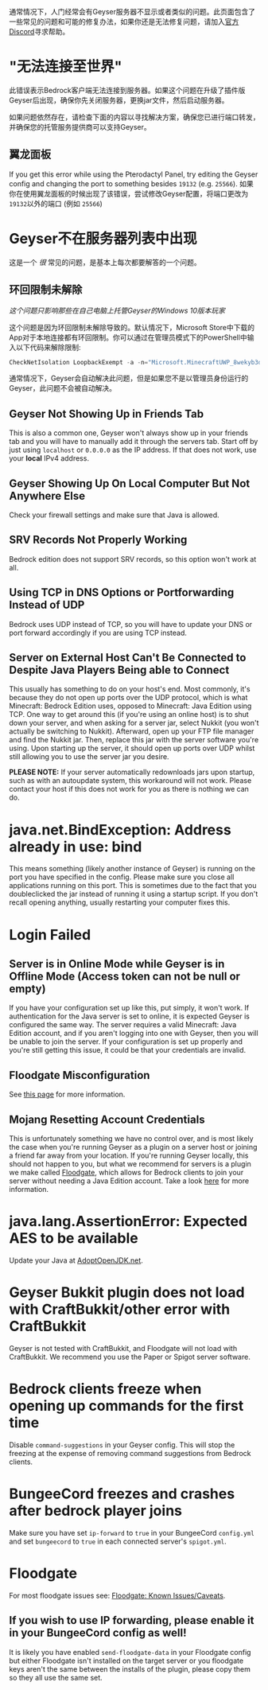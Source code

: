 通常情况下，人门经常会有Geyser服务器不显示或者类似的问题。此页面包含了一些常见的问题和可能的修复办法，如果你还是无法修复问题，请加入[官方Discord](https://discord.geysermc.org)寻求帮助。

# "无法连接至世界"
此错误表示Bedrock客户端无法连接到服务器。如果这个问题在升级了插件版Geyser后出现，确保你先关闭服务器，更换jar文件，然后启动服务器。

如果问题依然存在，请检查下面的内容以寻找解决方案，确保您已进行端口转发，并确保您的托管服务提供商可以支持Geyser。

## 翼龙面板
If you get this error while using the Pterodactyl Panel, try editing the Geyser config and changing the port to something besides `19132` (e.g. `25566`).
如果你在使用翼龙面板的时候出现了该错误，尝试修改Geyser配置，将端口更改为`19132`以外的端口 (例如 `25566`)

# Geyser不在服务器列表中出现
这是一个 _很_ 常见的问题，是基本上每次都要解答的一个问题。

## 环回限制未解除

_这个问题只影响那些在自己电脑上托管Geyser的Windows 10版本玩家_

这个问题是因为环回限制未解除导致的。默认情况下，Microsoft Store中下载的App对于本地连接都有环回限制。你可以通过在管理员模式下的PowerShell中输入以下代码来解除限制:
```powershell
CheckNetIsolation LoopbackExempt -a -n="Microsoft.MinecraftUWP_8wekyb3d8bbwe"
```

通常情况下，Geyser会自动解决此问题，但是如果您不是以管理员身份运行的Geyser，此问题不会被自动解决。

## Geyser Not Showing Up in Friends Tab
This is also a common one, Geyser won't always show up in your friends tab and you will have to manually add it through the servers tab. Start off by just using `localhost` or `0.0.0.0` as the IP address. If that does not work, use your **local** IPv4 address.

## Geyser Showing Up On Local Computer But Not Anywhere Else

Check your firewall settings and make sure that Java is allowed.

## SRV Records Not Properly Working

Bedrock edition does not support SRV records, so this option won't work at all.

## Using TCP in DNS Options or Portforwarding Instead of UDP

Bedrock uses UDP instead of TCP, so you will have to update your DNS or port forward accordingly if you are using TCP instead.

## Server on External Host Can't Be Connected to Despite Java Players Being able to Connect
This usually has something to do on your host's end. Most commonly, it's because they do not open up ports over the UDP protocol, which is what Minecraft: Bedrock Edition uses, opposed to Minecraft: Java Edition using TCP. One way to get around this (if you're using an online host) is to shut down your server, and when asking for a server jar, select Nukkit (you won't actually be switching to Nukkit). Afterward, open up your FTP file manager and find the Nukkit jar. Then, replace this jar with the server software you're using. Upon starting up the server, it should open up ports over UDP whilst still allowing you to use the server jar you desire.

**PLEASE NOTE:** If your server automatically redownloads jars upon startup, such as with an autoupdate system, this workaround will not work. Please contact your host if this does not work for you as there is nothing we can do.

# java.net.BindException: Address already in use: bind
This means something (likely another instance of Geyser) is running on the port you have specified in the config. Please make sure you close all applications running on this port. This is sometimes due to the fact that you doubleclicked the jar instead of running it using a startup script. If you don't recall opening anything, usually restarting your computer fixes this. 

# Login Failed

## Server is in Online Mode while Geyser is in Offline Mode (Access token can not be null or empty)
If you have your configuration set up like this, put simply, it won't work. If authentication for the Java server is set to online, it is expected Geyser is configured the same way. The server requires a valid Minecraft: Java Edition account, and if you aren't logging into one with Geyser, then you will be unable to join the server. If your configuration is set up properly and you're still getting this issue, it could be that your credentials are invalid.

## Floodgate Misconfiguration
See [this page](Floodgate) for more information.

## Mojang Resetting Account Credentials
This is unfortunately something we have no control over, and is most likely the case when you're running Geyser as a plugin on a server host or joining a friend far away from your location. If you're running Geyser locally, this should not happen to you, but what we recommend for servers is a plugin we make called [Floodgate](https://github.com/GeyserMC/Floodgate), which allows for Bedrock clients to join your server without needing a Java Edition account. Take a look [here](Floodgate) for more information. 

# java.lang.AssertionError: Expected AES to be available

Update your Java at [AdoptOpenJDK.net](https://adoptopenjdk.net/).

# Geyser Bukkit plugin does not load with CraftBukkit/other error with CraftBukkit

Geyser is not tested with CraftBukkit, and Floodgate will not load with CraftBukkit. We recommend you use the Paper or Spigot server software.

# Bedrock clients freeze when opening up commands for the first time
Disable `command-suggestions` in your Geyser config. This will stop the freezing at the expense of removing command suggestions from Bedrock clients.

# BungeeCord freezes and crashes after bedrock player joins
Make sure you have set `ip-forward` to `true` in your BungeeCord `config.yml` and set `bungeecord` to `true` in each connected server's `spigot.yml`.

# Floodgate
For most floodgate issues see: [Floodgate: Known Issues/Caveats](Floodgate#known-issuescaveats).
## If you wish to use IP forwarding, please enable it in your BungeeCord config as well!
It is likely you have enabled `send-floodgate-data` in your Floodgate config but either Floodgate isn't installed on the target server or you floodgate keys aren't the same between the installs of the plugin, please copy them so they all use the same set.